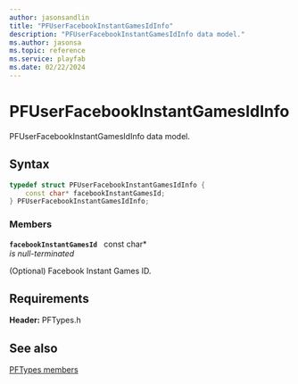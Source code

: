 ```yaml
---
author: jasonsandlin
title: "PFUserFacebookInstantGamesIdInfo"
description: "PFUserFacebookInstantGamesIdInfo data model."
ms.author: jasonsa
ms.topic: reference
ms.service: playfab
ms.date: 02/22/2024
---
```


# PFUserFacebookInstantGamesIdInfo  

PFUserFacebookInstantGamesIdInfo data model.  

## Syntax  
  
```cpp
typedef struct PFUserFacebookInstantGamesIdInfo {  
    const char* facebookInstantGamesId;  
} PFUserFacebookInstantGamesIdInfo;  
```
  
### Members  
  
**`facebookInstantGamesId`** &nbsp; const char*  
*is null-terminated*  
  
(Optional) Facebook Instant Games ID.
  
  
## Requirements  
  
**Header:** PFTypes.h
  
## See also  
[PFTypes members](../pftypes_members.md)  

  
  
